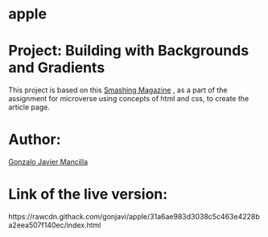 # apple

<h1><b>Project: Building with Backgrounds and Gradients</b></h1>
This project is based on this <a href="https://www.smashingmagazine.com/">Smashing Magazine</a> , as a part of the assignment for microverse using concepts of html and css, to create the article page.


<h1><b> Author:</b></h1>
<a href="https://github.com/gonjavi/">Gonzalo Javier Mancilla</a>

<h1>Link of the live version:</h1>https://rawcdn.githack.com/gonjavi/apple/31a6ae983d3038c5c463e4228ba2eea507f140ec/index.html




